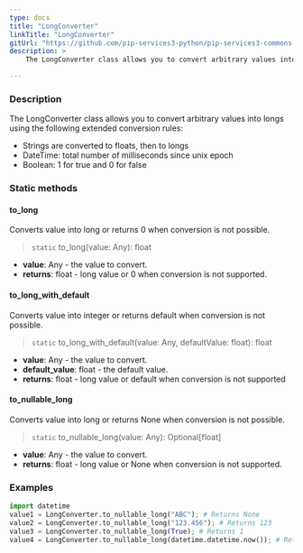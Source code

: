 ```yaml
---
type: docs
title: "LongConverter"
linkTitle: "LongConverter"
gitUrl: "https://github.com/pip-services3-python/pip-services3-commons-python"
description: > 
    The LongConverter class allows you to convert arbitrary values into longs using extended conversion rules.

---
```


### Description

The LongConverter class allows you to convert arbitrary values into longs using the following extended conversion rules:

- Strings are converted to floats, then to longs
- DateTime: total number of milliseconds since unix epoch   
- Boolean: 1 for true and 0 for false

### Static methods

#### to_long
Converts value into long or returns 0 when conversion is not possible.

> `static` to_long(value: Any): float

- **value**: Any - the value to convert.
- **returns**: float - long value or 0 when conversion is not supported.

#### to_long_with_default
Converts value into integer or returns default when conversion is not possible.

> `static` to_long_with_default(value: Any, defaultValue: float): float

- **value**: Any - the value to convert.
- **default_value**: float - the default value.
- **returns**: float - long value or default when conversion is not supported

#### to_nullable_long
Converts value into long or returns None when conversion is not possible.

> `static` to_nullable_long(value: Any): Optional[float]

- **value**: Any - the value to convert.
- **returns**: float - long value or None when conversion is not supported.

### Examples

```python
import datetime
value1 = LongConverter.to_nullable_long("ABC"); # Returns None
value2 = LongConverter.to_nullable_long("123.456"); # Returns 123
value3 = LongConverter.to_nullable_long(True); # Returns 1
value4 = LongConverter.to_nullable_long(datetime.datetime.now()); # Returns current milliseconds (E.g. 1619869474907)

```
